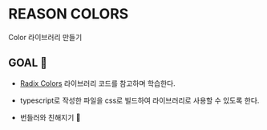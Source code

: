 # REASON COLORS

Color 라이브러리 만들기

## GOAL 💎

- [Radix Colors](https://github.com/radix-ui/colors) 라이브러리 코드를 참고하며 학습한다.
- typescript로 작성한 파일을 css로 빌드하여 라이브러리로 사용할 수 있도록 한다.

- 번들러와 친해지기 🐾
